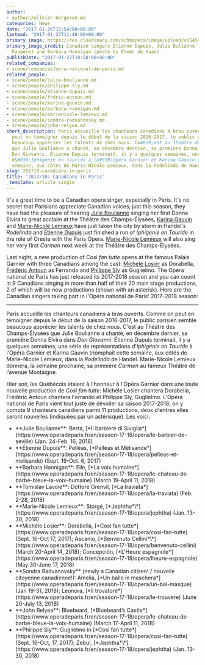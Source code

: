 ```yaml
---
author:
- authors/olivier-bergeron.md
categories: News
date: "2017-01-26T15:54:00+00:00"
lastmod: "2017-01-27T11:48:00+00:00"
primary_image: https://res.cloudinary.com/schmopera/image/upload/v1545409169/media/webhook-uploads/1485451905517/2017-01-27---Canadians-Paris.jpg.jpg
primary_image_credit: Canadian singers Étienne Dupuis, Julie Bulianne (photos by Julien
  Faugère) and Barbara Hannigan (photo by Elmer de Haas).
publishDate: "2017-01-27T10:50:00+00:00"
related_companies:
- scene/companies/opra-national-de-paris.md
related_people:
- scene/people/julie-boulianne.md
- scene/people/philippe-sly.md
- scene/people/etienne-dupuis.md
- scene/people/frdric-antoun.md
- scene/people/karina-gauvin.md
- scene/people/barbara-hannigan.md
- scene/people/marienicole-lemieux.md
- scene/people/sondra-radvanovsky.md
- scene/people/john-relyea.md
short_description: Paris accueille les chanteurs canadiens à bras ouverts. Comme on
  peut en témoigner depuis le début de la saison 2016-2017, le public parisien semble
  beaucoup apprécier les talents de chez nous. C&#039;est au Théâtre des Champs-Élysées
  que Julie Boulianne a chanté, en décembre dernier, sa première Donna Elvira dans
  Don Giovanni. Étienne Dupuis terminait, il y a quelques semaines, une série de représentations
  d&#039;Iphigénie en Tauride à l&#039;Opéra Garnier et Karina Gauvin triomphait cette
  semaine, aux côtés de Marie-Nicole Lemieux, dans la Rodelinda de Handel.
slug: 201718-canadians-in-paris
title: '2017/18: Canadians in Paris'
_template: article_single
---
```


It's a great time to be a Canadian opera singer, especially in Paris. It's no secret that Parisians appreciate Canadian voices; just this season, they have had the pleasure of hearing [Julie Boulianne](/scene/people/julie-boulianne/) singing her first Donna Elvira to great acclaim at the Théâtre des Champs-Élysées, [Karina Gauvin](/scene/people/karina-gauvin/) and [Marie-Nicole Lemieux](/scene/people/marie-nicole-lemieux/) have just taken the city by storm in Handel's *Rodelinda* and [Étienne Dupuis](/scene/people/etienne-dupuis/) just finished a run of *Iphigénie en Tauride* in the role of Oreste with the Paris Opera. [Marie-Nicole Lemieux](/scene/people/marie-nicole-lemieux/) will also sing her very first *Carmen* next week at the Théâtre des Champs-Élysées. 

Last night, a new production of *Così fan tutte* opens at the famous Palais Garnier with three Canadians among the cast: [Michèle Losier](/scene/people/michele-losier/) as Dorabella, [Frédéric Antoun](/scene/people/frederic-antoun/) as Ferrando and [Philippe Sly](/scene/people/philippe-sly/) as Guglielmo. The Opéra national de Paris has just released its 2017-2018 season and you can count in 9 Canadians singing in more than half of their 20 main stage productions, 2 of which will be new productions (shown with an asterisk). Here are the Canadian singers taking part in l'Opéra national de Paris’ 2017-2018 season:

***
Paris accueille les chanteurs canadiens à bras ouverts. Comme on peut en témoigner depuis le début de la saison 2016-2017, le public parisien semble beaucoup apprécier les talents de chez nous. C'est au Théâtre des Champs-Élysées que Julie Boulianne a chanté, en décembre dernier, sa première Donna Elvira dans *Don Giovanni*. Étienne Dupuis terminait, il y a quelques semaines, une série de représentations d'*Iphigénie en Tauride* à l'Opéra Garnier et Karina Gauvin triomphait cette semaine, aux côtés de Marie-Nicole Lemieux, dans la *Rodelinda* de Handel. Marie-Nicole Lemieux donnera, la semaine prochaine, sa première *Carmen* au fameux Théâtre de l’avenue Montaigne. 

Hier soir, les Québécois étaient à l'honneur à l'Opéra Garnier dans une toute nouvelle production de *Così fan tutte*: Michèle Losier chantera Dorabella, Frédéric Antoun chantera Ferrando et Philippe Sly, Guglielmo. L'Opéra national de Paris vient tout juste de dévoiler sa saison 2017-2018; on y compte 9 chanteurs canadiens parmi 11 productions, deux d'entres elles seront nouvelles (indiquées par un astérisque). Les voici:

<ul class="nospace">

<li>**Julie Boulianne**: Berta, [*Il barbiere di Siviglia*](https://www.operadeparis.fr/en/season-17-18/opera/le-barbier-de-seville) (Jan. 24-Feb. 16, 2018)</li>
<li>**Étienne Dupuis**: Pelléas, [*Pelléas et Mélisande*](https://www.operadeparis.fr/en/season-17-18/opera/pelleas-et-melisande) (Sept. 19-Oct. 6, 2017)</li>
<li>**Barbara Hannigan**: Elle, [*La voix humaine*](https://www.operadeparis.fr/en/season-17-18/opera/le-chateau-de-barbe-bleue-la-voix-humaine) (March 19-April 11, 2018)</li>
<li>**Tomislav Lavoie**: Dottore Grenvil, [*La traviata*](https://www.operadeparis.fr/en/season-17-18/opera/la-traviata) (Feb. 2-28, 2018)</li>
<li>**Marie-Nicole Lemieux**: Storgé, [*Jephtha*\*](https://www.operadeparis.fr/en/season-17-18/opera/jephtha) (Jan. 13-30, 2018)</li>
<li>**Michèle Losier**: Dorabella, [*Così fan tutte*](https://www.operadeparis.fr/en/season-17-18/opera/cosi-fan-tutte) (Sept. 16-Oct 17, 2017); Ascanio, [*Benvenuto Cellini*\*](https://www.operadeparis.fr/en/season-17-18/opera/benvenuto-cellini) (March 20-April 14, 2018); Concepción, [*L'Heure espagnole*](https://www.operadeparis.fr/en/season-17-18/opera/lheure-espagnole) (May 30-June 17, 2018)</li>
<li>**Sondra Radvanovsky** (newly a Canadian citizen! / nouvelle citoyenne canadienne!): Amelia, [*Un ballo in maschera*](https://www.operadeparis.fr/en/season-17-18/opera/un-bal-masque) (Jan 19-31, 2018); Leonora, [*Il trovatore*](https://www.operadeparis.fr/en/season-17-18/opera/le-trouvere) (June 20-July 13, 2018)</li>
<li>**John Relyea**: Bluebeard, [*Bluebeard’s Castle*](https://www.operadeparis.fr/en/season-17-18/opera/le-chateau-de-barbe-bleue-la-voix-humaine) (March 17-April 11, 2018)</li>
<li>**Philippe Sly**: Guglielmo in [*Così fan tutte*](https://www.operadeparis.fr/en/season-17-18/opera/cosi-fan-tutte) (Sept. 16-Oct, 17, 2017); Zebul, [*Jephtha*\*](https://www.operadeparis.fr/en/season-17-18/opera/jephtha) (Jan. 13-30, 2018)</li>

</ul>
